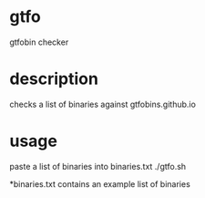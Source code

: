 # gtfo
gtfobin checker

# description
checks a list of binaries against gtfobins.github.io

# usage
paste a list of binaries into binaries.txt
./gtfo.sh

*binaries.txt contains an example list of binaries
